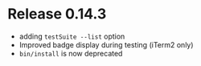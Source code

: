 # Release 0.14.3

- adding `testSuite --list` option
- Improved badge display during testing (iTerm2 only)
- `bin/install` is now deprecated
